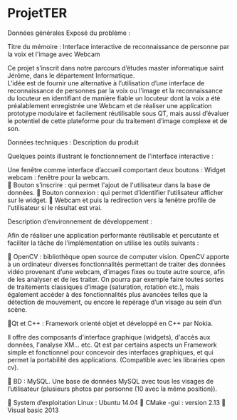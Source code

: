 # ProjetTER
Données générales 
Exposé du problème :

Titre du mémoire : Interface interactive de reconnaissance de personne par la voix et l'image avec Webcam 

Ce projet s’inscrit dans notre parcours d’études master informatique saint Jérôme, dans le département Informatique.  
L’idée est de fournir une alternative à l’utilisation d’une interface de reconnaissance de personnes par la voix ou l'image et la reconnaissance du locuteur en identifiant de manière fiable un locuteur dont la voix a été préalablement enregistrée une Webcam et de réaliser une application prototype modulaire et facilement réutilisable sous QT, mais aussi d’évaluer le potentiel de cette plateforme pour du traitement d’image complexe et de son. 
 
 
Données techniques : 
Description du produit

Quelques points illustrant le fonctionnement de l'interface interactive : 

Une fenêtre comme interface d’accueil comportant deux boutons : 
Widget webcam : fenêtre pour la webcam.    
	Bouton s’inscrire : qui permet l'ajout de l'utilisateur dans la base de données. 
	Bouton connexion : qui permet d’identifier l’utilisateur afficher sur le widget. 
	Webcam et     puis la redirection vers la fenêtre profile de l'utilisateur si le résultat est vrai. 

Description d’environnement de développement :

Afin de réaliser une application performante réutilisable et percutante et faciliter la tâche de l’implémentation on utilise les outils suivants :

	OpenCV : bibliothèque open source de computer vision. 
OpenCV apporte à un ordinateur diverses fonctionnalités permettant de traiter des données vidéo provenant d’une webcam, d’images fixes ou toute autre source, afin de les analyser et de les traiter.  On pourra par exemple faire toutes sortes de traitements classiques d’image (saturation, rotation etc.), mais également accéder à des fonctionnalités plus avancées telles que la détection de mouvement, ou encore le repérage d’un visage au sein d’un scène. 

Qt et C++ :  Framework orienté objet et développé en C++ par Nokia. 

Il offre des composants d'interface graphique (widgets), d'accès aux données, l'analyse XM… etc. Qt est par certains aspects un Framework simple et fonctionnel pour concevoir des interfaces graphiques, et qui permet la portabilité des applications. (Compatible avec les librairies open cv).

	BD : MySQL.
Une base de données MySQL avec tous les visages de l’utilisateur (plusieurs photos par personne (10 avec la même position)).

	System d’exploitation Linux : Ubuntu 14.04
	CMake -gui : version  2.13
	Visual basic 2013

